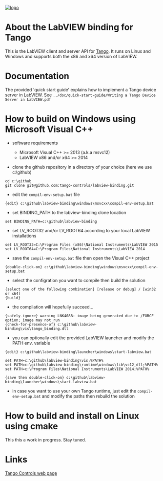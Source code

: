 [![logo](http://www.tango-controls.org/static/tango/img/logo_tangocontrols.png)](http://www.tango-controls.org)

# About the LabVIEW binding for Tango

This is the LabVIEW client and server API for [Tango](http://tango-controls.org). 
It runs on Linux and Windows and supports both the x86 and x64 version of LabVIEW.

# Documentation

The provided 'quick start guide' explains how to implement a Tango device server in LabVIEW.
See `../doc/quick-start-guide/Writing a Tango Device Server in LabVIEW.pdf`

# How to build on Windows using Microsoft Visual C++ 
- software requirements 
  * Microsoft Visual C++ >= 2013 (a.k.a msvc12) 
  * LabVIEW x86 and/or x64 >= 2014
  
- clone the github repository in a directory of your choice (here we use c:\github)
```
cd c:\github 
git clone git@github.com:tango-controls/labview-binding.git
```

- edit the `compil-env-setup.bat` file
```
{edit} c:\github\labview-binding\windows\msvcxx\compil-env-setup.bat
```

- set BINDING_PATH to the labview-binding clone location  
```
set BINDING_PATH=c:\github\labview-binding 
```

- set LV_ROOT32 and/or LV_ROOT64 according to your local LabVIEW installations
```
set LV_ROOT32=C:\Program Files (x86)\National Instruments\LabVIEW 2015
set LV_ROOT64=C:\Program Files\National Instruments\LabVIEW 2014
```

- save the `compil-env-setup.bat` file then open the Visual C++ project
```
{double-click-on} c:\github\labview-binding\windows\msvcxx\compil-env-setup.bat
```

- select the configration you want to compile then build the solution
```
{select one of the following combination} [release or debug] / [win32 or x64]
{build}
```

- the compilation will hopefully succeed...
```
{safely-ignore} warning LNK4088: image being generated due to /FORCE option; image may not run
{check-for-presence-of} c:\github\labview-binding\vis\tango_binding.dll
 ```

- you can optionally edit the provided LabVIEW launcher and modify the PATH env. variable
```
{edit} c:\github\labview-binding\launcher\windows\start-labview.bat

set PATH=c:\github\labview-binding\vis;%PATH%
set PATH=c:\github\labview-binding\runtime\windows\lib\vc12_dll;%PATH%
set PATH=c:\Program Files\National Instruments\LabVIEW 2014;%PATH%

{save then double-click-on} c:\github\labview-binding\launcher\windows\start-labview.bat
```

- in case you want to use your own Tango runtime, just edit the `compil-env-setup.bat` and modify the paths then rebuild the solution

# How to build and install on Linux using cmake

This this a work in progress. Stay tuned.

# Links

[Tango Controls web page](http://tango-controls.org)
